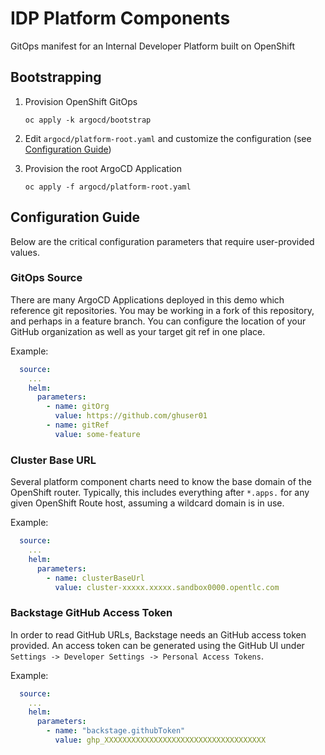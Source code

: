# IDP Platform Components

GitOps manifest for an Internal Developer Platform built on OpenShift

## Bootstrapping

1. Provision OpenShift GitOps

   `oc apply -k argocd/bootstrap`

1. Edit `argocd/platform-root.yaml` and customize the configuration (see [Configuration Guide](#configuration-guide))

1. Provision the root ArgoCD Application

   `oc apply -f argocd/platform-root.yaml`

## Configuration Guide

Below are the critical configuration parameters that require user-provided values.

### GitOps Source

There are many ArgoCD Applications deployed in this demo which reference git repositories. You may be working in a fork of this repository, and perhaps in a feature branch. You can configure the location of your GitHub organization as well as your target git ref in one place.

Example:

```yaml
  source:
    ...
    helm:
      parameters:
        - name: gitOrg
          value: https://github.com/ghuser01
        - name: gitRef
          value: some-feature
```

### Cluster Base URL

Several platform component charts need to know the base domain of the OpenShift router. Typically, this includes everything after `*.apps.` for any given OpenShift Route host, assuming a wildcard domain is in use.

Example:

```yaml
  source:
    ...
    helm:
      parameters:
        - name: clusterBaseUrl
          value: cluster-xxxxx.xxxxx.sandbox0000.opentlc.com
```

### Backstage GitHub Access Token

In order to read GitHub URLs, Backstage needs an GitHub access token provided. An access token can be generated using the GitHub UI under `Settings -> Developer Settings -> Personal Access Tokens`.

Example:

```yaml
  source:
    ...
    helm:
      parameters:
        - name: "backstage.githubToken"
          value: ghp_XXXXXXXXXXXXXXXXXXXXXXXXXXXXXXXXXXXX
```